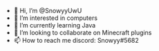 - 👋 Hi, I’m @SnowyyUwU
- 👀 I’m interested in computers
- 🌱 I’m currently learning Java
- 💞️ I’m looking to collaborate on Minecraft plugins
- 📫 How to reach me discord: Snowyy#5682

<!---
SnowyyUwU/SnowyyUwU is a ✨ special ✨ repository because its `README.md` (this file) appears on your GitHub profile.
You can click the Preview link to take a look at your changes.
--->
